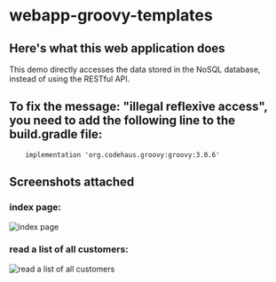 # webapp-groovy-templates

## Here's what this web application does
This demo directly accesses the data stored in the NoSQL database, instead of using the RESTful API.

## To fix the message: "illegal reflexive access", you need to add the following line to the build.gradle file:
```
	implementation 'org.codehaus.groovy:groovy:3.0.6'
```

## Screenshots attached

### index page:

![index page](https://github.com/paolomococci/webapp-workshop/blob/master/webapp-groovy-templates/screenshot/webapp-groovy-templates_index.png)

### read a list of all customers:

![read a list of all customers](https://github.com/paolomococci/webapp-workshop/blob/master/webapp-groovy-templates/screenshot/webapp-groovy-templates_read_all_customers.png)
